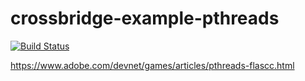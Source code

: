 crossbridge-example-pthreads
============================

[![Build Status](https://travis-ci.org/crossbridge-community/crossbridge-example-pthreads.svg?branch=master)](https://travis-ci.org/crossbridge-community/crossbridge-example-pthreads)

https://www.adobe.com/devnet/games/articles/pthreads-flascc.html